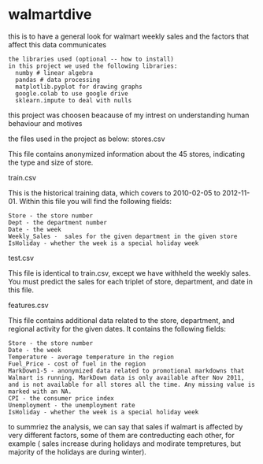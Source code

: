 # walmartdive
this is to have a general look for walmart weekly sales and the factors that affect this data
communicates

    the libraries used (optional -- how to install)
    in this project we used the following libraries:
      numby # linear algebra
      pandas # data processing
      matplotlib.pyplot for drawing graphs
      google.colab to use google drive
      sklearn.impute to deal with nulls
      
 this project was choosen beacause of my intrest on understanding human behaviour and motives
 
 the files used in the project as below:
 stores.csv

This file contains anonymized information about the 45 stores, indicating the type and size of store.

train.csv

This is the historical training data, which covers to 2010-02-05 to 2012-11-01. Within this file you will find the following fields:

    Store - the store number
    Dept - the department number
    Date - the week
    Weekly_Sales -  sales for the given department in the given store
    IsHoliday - whether the week is a special holiday week

test.csv

This file is identical to train.csv, except we have withheld the weekly sales. You must predict the sales for each triplet of store, department, and date in this file.

features.csv

This file contains additional data related to the store, department, and regional activity for the given dates. It contains the following fields:

    Store - the store number
    Date - the week
    Temperature - average temperature in the region
    Fuel_Price - cost of fuel in the region
    MarkDown1-5 - anonymized data related to promotional markdowns that Walmart is running. MarkDown data is only available after Nov 2011, and is not available for all stores all the time. Any missing value is marked with an NA.
    CPI - the consumer price index
    Unemployment - the unemployment rate
    IsHoliday - whether the week is a special holiday week

to summriez the analysis, we can say that sales if walmart is affected by very different factors, some of them are contreducting each other, for example ( sales increase during holidays and modirate tempretures, but majority of the holidays are during winter).
